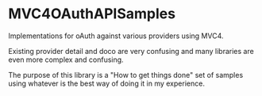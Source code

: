 MVC4OAuthAPISamples
===================

Implementations for oAuth against various providers using MVC4.

Existing provider detail and doco are very confusing and many libraries are even more complex and confusing.

The purpose of this library is a "How to get things done" set of samples using whatever is the best way of doing it in my experience.
